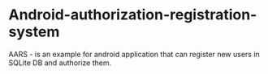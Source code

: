 Android-authorization-registration-system
=========================================

AARS - is an example for android application that can register new users in SQLite DB and authorize them.

